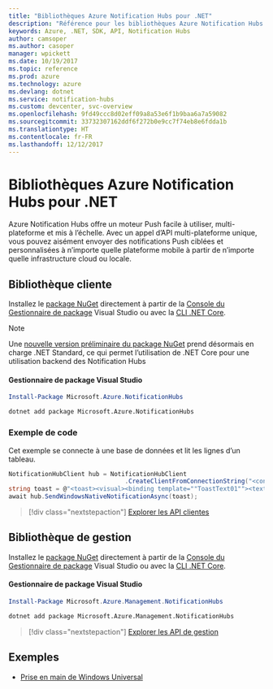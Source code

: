 ```yaml
---
title: "Bibliothèques Azure Notification Hubs pour .NET"
description: "Référence pour les bibliothèques Azure Notification Hubs pour .NET"
keywords: Azure, .NET, SDK, API, Notification Hubs
author: camsoper
ms.author: casoper
manager: wpickett
ms.date: 10/19/2017
ms.topic: reference
ms.prod: azure
ms.technology: azure
ms.devlang: dotnet
ms.service: notification-hubs
ms.custom: devcenter, svc-overview
ms.openlocfilehash: 9fd49ccc8d02eff09a8a53e6f1b9baa6a7a59082
ms.sourcegitcommit: 33732307162ddf6f272b0e9cc7f74eb8e6fdda1b
ms.translationtype: HT
ms.contentlocale: fr-FR
ms.lasthandoff: 12/12/2017
---
```

# <a name="azure-notification-hubs-libraries-for-net"></a>Bibliothèques Azure Notification Hubs pour .NET

Azure Notification Hubs offre un moteur Push facile à utiliser, multi-plateforme et mis à l’échelle. Avec un appel d’API multi-plateforme unique, vous pouvez aisément envoyer des notifications Push ciblées et personnalisées à n’importe quelle plateforme mobile à partir de n’importe quelle infrastructure cloud ou locale.

## <a name="client-library"></a>Bibliothèque cliente

Installez le [package NuGet](https://www.nuget.org/packages/Microsoft.Azure.NotificationHubs) directement à partir de la [Console du Gestionnaire de package][PackageManager] Visual Studio ou avec la [CLI .NET Core][DotNetCLI].

> [!NOTE]
> Une [nouvelle version préliminaire du package NuGet](https://www.nuget.org/packages/Microsoft.Azure.NotificationHubs/2.0.0-preview1) prend désormais en charge .NET Standard, ce qui permet l’utilisation de .NET Core pour une utilisation backend des Notification Hubs

#### <a name="visual-studio-package-manager"></a>Gestionnaire de package Visual Studio

```powershell
Install-Package Microsoft.Azure.NotificationHubs
```

```bash
dotnet add package Microsoft.Azure.NotificationHubs
```

### <a name="code-example"></a>Exemple de code

Cet exemple se connecte à une base de données et lit les lignes d’un tableau.

```csharp
NotificationHubClient hub = NotificationHubClient
                                .CreateClientFromConnectionString("<connection string with full access>", "<hub name>");
string toast = @"<toast><visual><binding template=""ToastText01""><text id=""1"">Hello from a .NET App!</text></binding></visual></toast>";
await hub.SendWindowsNativeNotificationAsync(toast);
```

> [!div class="nextstepaction"]
> [Explorer les API clientes](/dotnet/api/overview/azure/notificationhubs/client)


## <a name="management-library"></a>Bibliothèque de gestion

Installez le [package NuGet](https://www.nuget.org/packages/Microsoft.Azure.Management.NotificationHubs) directement à partir de la [Console du Gestionnaire de package][PackageManager] Visual Studio ou avec la [CLI .NET Core][DotNetCLI].

#### <a name="visual-studio-package-manager"></a>Gestionnaire de package Visual Studio

```powershell
Install-Package Microsoft.Azure.Management.NotificationHubs
```

```bash
dotnet add package Microsoft.Azure.Management.NotificationHubs
```

> [!div class="nextstepaction"]
> [Explorer les API de gestion](/dotnet/api/overview/azure/notificationhubs/management)

## <a name="samples"></a>Exemples

- [Prise en main de Windows Universal](https://github.com/Azure/azure-notificationhubs-samples/tree/master/dotnet/GetStartedWindowsUniversal)

[PackageManager]: https://docs.microsoft.com/nuget/tools/package-manager-console
[DotNetCLI]: https://docs.microsoft.com/dotnet/core/tools/dotnet-add-package
